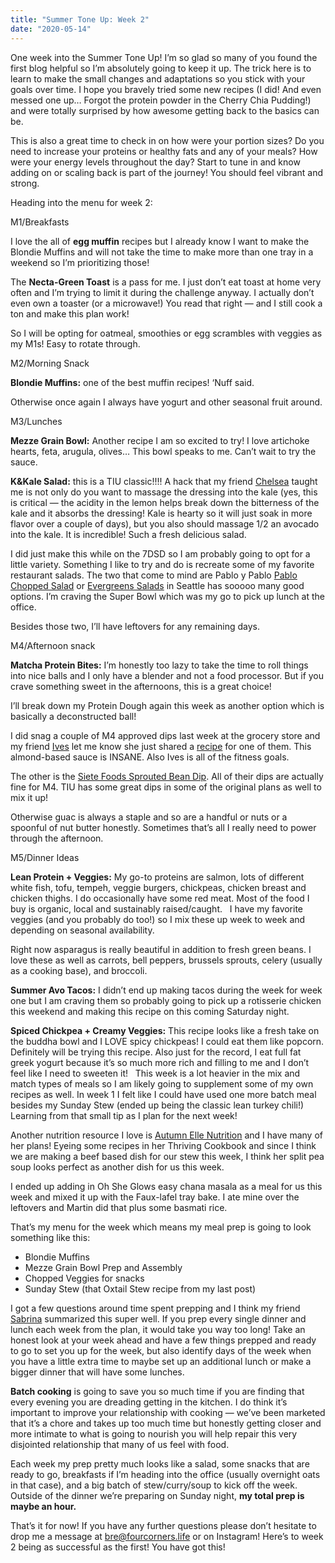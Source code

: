 ```yaml
---
title: "Summer Tone Up: Week 2"
date: "2020-05-14"
---
```

One week into the Summer Tone Up! I’m so glad so many of you found the first blog helpful so I’m absolutely going to keep it up. The trick here is to learn to make the small changes and adaptations so you stick with your goals over time. I hope you bravely tried some new recipes (I did! And even messed one up… Forgot the protein powder in the Cherry Chia Pudding!) and were totally surprised by how awesome getting back to the basics can be. 

This is also a great time to check in on how were your portion sizes? Do you need to increase your proteins or healthy fats and any of your meals? How were your energy levels throughout the day? Start to tune in and know adding on or scaling back is part of the journey! You should feel vibrant and strong. 

Heading into the menu for week 2: 

M1/Breakfasts 

I love the all of **egg muffin** recipes but I already know I want to make the Blondie Muffins and will not take the time to make more than one tray in a weekend so I’m prioritizing those!

The **Necta-Green Toast** is a pass for me. I just don’t eat toast at home very often and I’m trying to limit it during the challenge anyway. I actually don’t even own a toaster (or a microwave!) You read that right — and I still cook a ton and make this plan work! 

So I will be opting for oatmeal, smoothies or egg scrambles with veggies as my M1s! Easy to rotate through. 

M2/Morning Snack

**Blondie Muffins:** one of the best muffin recipes! ‘Nuff said. 

Otherwise once again I always have yogurt and other seasonal fruit around. 

M3/Lunches

**Mezze Grain Bowl:** Another recipe I am so excited to try! I love artichoke hearts, feta, arugula, olives… This bowl speaks to me. Can’t wait to try the sauce. 

**K&Kale Salad:** this is a TIU classic!!!! A hack that my friend [Chelsea](https://www.instagram.com/chelseamariefitness/?hl=en) taught me is not only do you want to massage the dressing into the kale (yes, this is critical — the acidity in the lemon helps break down the bitterness of the kale and it absorbs the dressing! Kale is hearty so it will just soak in more flavor over a couple of days), but you also should massage 1/2 an avocado into the kale. It is incredible! Such a fresh delicious salad.

I did just make this while on the 7DSD so I am probably going to opt for a little variety. Something I like to try and do is recreate some of my favorite restaurant salads. The two that come to mind are Pablo y Pablo [Pablo Chopped Salad](https://heavyathome.com/wp-content/uploads/2020/05/PABLO-MENU.pdf) or [Evergreens Salads](https://evergreens.com/menu/) in Seattle has sooooo many good options. I’m craving the Super Bowl which was my go to pick up lunch at the office. 

Besides those two, I’ll have leftovers for any remaining days.

M4/Afternoon snack

**Matcha Protein Bites:** I’m honestly too lazy to take the time to roll things into nice balls and I only have a blender and not a food processor. But if you crave something sweet in the afternoons, this is a great choice!

I’ll break down my Protein Dough again this week as another option which is basically a deconstructed ball!

I did snag a couple of M4 approved dips last week at the grocery store and my friend [Ives](https://www.instagram.com/ives.hot/?hl=en) let me know she just shared a [recipe](https://www.ulaandus.com/the-food/chipotle-bitchin-sauce) for one of them. This almond-based sauce is INSANE. Also Ives is all of the fitness goals.

The other is the [Siete Foods Sprouted Bean Dip](https://sietefoods.com/collections/dips-and-sauces). All of their dips are actually fine for M4. TIU has some great dips in some of the original plans as well to mix it up! 

Otherwise guac is always a staple and so are a handful or nuts or a spoonful of nut butter honestly. Sometimes that’s all I really need to power through the afternoon. 

M5/Dinner Ideas

**Lean Protein + Veggies:** My go-to proteins are salmon, lots of different white fish, tofu, tempeh, veggie burgers, chickpeas, chicken breast and chicken thighs. I do occasionally have some red meat. Most of the food I buy is organic, local and sustainably raised/caught.   I have my favorite veggies (and you probably do too!) so I mix these up week to week and depending on seasonal availability.

Right now asparagus is really beautiful in addition to fresh green beans. I love these as well as carrots, bell peppers, brussels sprouts, celery (usually as a cooking base), and broccoli. 

**Summer Avo Tacos:** I didn’t end up making tacos during the week for week one but I am craving them so probably going to pick up a rotisserie chicken this weekend and making this recipe on this coming Saturday night. 

**Spiced Chickpea + Creamy Veggies:** This recipe looks like a fresh take on the buddha bowl and I LOVE spicy chickpeas! I could eat them like popcorn. Definitely will be trying this recipe. Also just for the record, I eat full fat greek yogurt because it’s so much more rich and filling to me and I don’t feel like I need to sweeten it!   This week is a lot heavier in the mix and match types of meals so I am likely going to supplement some of my own recipes as well. In week 1 I felt like I could have used one more batch meal besides my Sunday Stew (ended up being the classic lean turkey chili!) Learning from that small tip as I plan for the next week!

Another nutrition resource I love is [Autumn Elle Nutrition](https://www.autumnellenutrition.com/) and I have many of her plans! Eyeing some recipes in her Thriving Cookbook and since I think we are making a beef based dish for our stew this week, I think her split pea soup looks perfect as another dish for us this week. 

I ended up adding in Oh She Glows easy chana masala as a meal for us this week and mixed it up with the Faux-lafel tray bake. I ate mine over the leftovers and Martin did that plus some basmati rice. 

That’s my menu for the week which means my meal prep is going to look something like this:

* Blondie Muffins
* Mezze Grain Bowl Prep and Assembly 
* Chopped Veggies for snacks 
* Sunday Stew (that Oxtail Stew recipe from my last post)


I got a few questions around time spent prepping and I think my friend [Sabrina](https://www.instagram.com/tiu_archaeologist/?hl=en) summarized this super well. If you prep every single dinner and lunch each week from the plan, it would take you way too long! Take an honest look at your week ahead and have a few things prepped and ready to go to set you up for the week, but also identify days of the week when you have a little extra time to maybe set up an additional lunch or make a bigger dinner that will have some lunches.

**Batch cooking** is going to save you so much time if you are finding that every evening you are dreading getting in the kitchen. I do think it’s important to improve your relationship with cooking — we’ve been marketed that it’s a chore and takes up too much time but honestly getting closer and more intimate to what is going to nourish you will help repair this very disjointed relationship that many of us feel with food. 

Each week my prep pretty much looks like a salad, some snacks that are ready to go, breakfasts if I’m heading into the office (usually overnight oats in that case), and a big batch of stew/curry/soup to kick off the week. Outside of the dinner we’re preparing on Sunday night, **my total prep is maybe an hour.** 

That’s it for now! If you have any further questions please don’t hesitate to drop me a message at bre@fourcorners.life or on Instagram! Here’s to week 2 being as successful as the first! You have got this!
